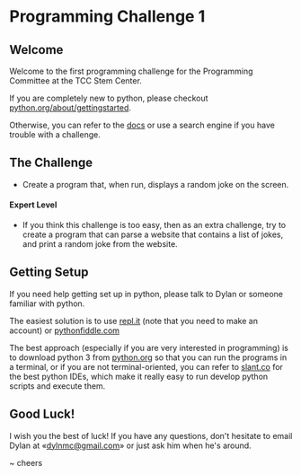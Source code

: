 Programming Challenge 1
=======================

## Welcome

Welcome to the first programming challenge for the Programming Committee at the TCC Stem Center.

If you are completely new to python, please checkout [python.org/about/gettingstarted](https://www.python.org/about/gettingstarted/).

Otherwise, you can refer to the [docs](https://docs.python.org/3/) or use a search engine if you have trouble with a challenge.

## The Challenge

* Create a program that, when run, displays a random joke on the screen.

#### Expert Level

* If you think this challenge is too easy, then as an extra challenge, try to create a program that can parse a website that contains
  a list of jokes, and print a random joke from the website.


## Getting Setup

If you need help getting set up in python, please talk to Dylan or someone familiar with python.

The easiest solution is to use [repl.it](https://repl.it/) (note that you need to make an account) or [pythonfiddle.com](http://pythonfiddle.com/)

The best approach (especially if you are very interested in programming) is to download python 3 from [python.org](https://www.python.org/) so that you can run the programs in a terminal, or if you are not terminal-oriented, you can refer to [slant.co](https://www.slant.co/topics/366/~best-python-ides) for the best python IDEs, which make it really easy to run develop python scripts and execute them.

## Good Luck!

I wish you the best of luck! If you have any questions, don't hesitate to email Dylan at «dylnmc@gmail.com» or just ask him when he's around.

~ cheers


